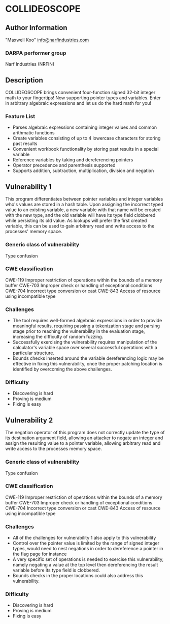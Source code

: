 # COLLIDEOSCOPE

## Author Information
"Maxwell Koo" <info@narfindustries.com>

### DARPA performer group
Narf Industries (NRFIN)

## Description
COLLIDEOSCOPE brings convenient four-function signed 32-bit integer math to your
fingertips! Now supporting pointer types and variables. Enter in arbitrary
algebraic expressions and let us do the hard math for you!

### Feature List
- Parses algebraic expressions containing integer values and common arithmatic
  functions
- Create variables consisting of up to 4 lowercase characters for storing past
  results
- Convenient workbook functionality by storing past results in a special
  variable
- Reference variables by taking and dereferencing pointers
- Operator precedence and parenthesis supported
- Supports addition, subtraction, multiplication, division and negation

## Vulnerability 1
This program differentiates between pointer variables and integer variables
who's values are stored in a hash table. Upon assigning the incorrect typed
value to an existing variable, a new variable with that name will be created
with the new type, and the old variable will have its type field clobbered while
persisting its old value. As lookups will prefer the first created variable,
this can be used to gain arbitrary read and write access to the processes'
memory space.

### Generic class of vulnerability
Type confusion

### CWE classification
CWE-119 Improper restriction of operations within the bounds of a memory buffer
CWE-703 Improper check or handling of exceptional conditions
CWE-704 Incorrect type conversion or cast
CWE-843 Access of resource using incompatible type

### Challenges
- The tool requires well-formed algebraic expressions in order to provide
  meaningful results, requiring passing a tokenization stage and parsing stage
  prior to reaching the vulnerability in the evaluation stage, increasing the
  difficulty of random fuzzing.
- Successfully exercising the vulnerability requires manipulation of the
  calculator's variable space over several successful operations with a
  particular structure.
- Bounds checks inserted around the variable dereferencing logic may be
  effective in fixing this vulnerability, once the proper patching location is
  identified by overcoming the above challenges.

### Difficulty
- Discovering is hard
- Proving is medium 
- Fixing is easy

## Vulnerability 2
The negation operator of this program does not correctly update the type of its
destination argument field, allowing an attacker to negate an integer and assign
the resulting value to a pointer variable, allowing arbitrary read and write
access to the processes memory space.

### Generic class of vulnerability
Type confusion

### CWE classification
CWE-119 Improper restriction of operations within the bounds of a memory buffer
CWE-703 Improper check or handling of exceptional conditions
CWE-704 Incorrect type conversion or cast
CWE-843 Access of resource using incompatible type

### Challenges
- All of the challenges for vulnerability 1 also apply to this vulnerability
- Control over the pointer value is limited by the range of signed integer
  types, would need to nest negations in order to dereference a pointer in the
  flag page for instance
- A very specific set of operations is needed to exercise this vulnerability,
  namely negating a value at the top level then dereferencing the result
  variable before its type field is clobbered.
- Bounds checks in the proper locations could also address this vulnerability.

### Difficulty
- Discovering is hard
- Proving is medium
- Fixing is easy

